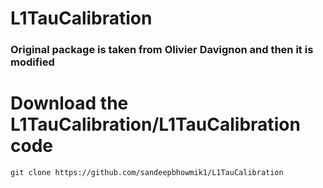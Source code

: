 # L1TauCalibration

### Original package is taken from Olivier Davignon and then it is modified

# Download the L1TauCalibration/L1TauCalibration code

```
git clone https://github.com/sandeepbhowmik1/L1TauCalibration

```